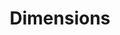 ---
layout: default
bigquery: https://console.cloud.google.com/bigquery?p=covid-19-dimensions-ai&page=table&d=data&t=publications
contributors: Digital Science, https://www.digital-science.com/
cost: Free for personal, non-commercial use.
description: Dimensions contains more than 100 million publications, ranging from
  articles published in scholarly journals, books and book chapters, to preprints
  and conference proceedings. All publications are contextualized with linked data
  sets, funding, publications, patents, clinical trials, and policy documents. You
  can also view associated categories, funders, institutions, and researcher profiles.
documentation: https://docs.dimensions.ai/bigquery/index.html
last_edit: 04/07/2022, 10:46:00
location: https://www.dimensions.ai/products/free/
maintained_by: Digital Science, https://www.digital-science.com/
schema_fields:
- funder_orgs
- relationships
- research_org_countries
- repository_url
- reference_ids
- filing_year
- year
- kind
- links
- funding_nzd
- legal_status
- publication_ids
- eisbn
- embargo_date
- organisation_details
- original_assignee_countries
- family_members_ids
- research_org_country_names
- open_access_categories
- metrics
- priority_date
- editors
- category_sdg
- acknowledgements
- date_normal
- grant_number
- wikipedia_url
- associated_grant_ids
- license
- associated_publication_pmid
- research_org_city_names
- family_count
- publication_date
- subtitles
- mesh_terms
- filing_date
- assignee_countries
- assignee_orgs
- funder_countries
- category_hra
- linkout
- original_assignee_orgs
- pages
- parent_id
- funding_amount
- concepts
- funder_org_cities
- associated_publication_id
- funder_org
- category_icrp_cso
- inventor_names
- granted_date
- legal_events
- original_assignee
- name
- conditions
- publisher
- date_online
- altmetrics
- funding_jpy
- application_number
- gender
- description
- isbn
- expiration_year
- journal_lists
- clinical_trial_ids
- pmid
- authors
- funding_cad
- expiration_date
- investigators
- date_inserted
- repository_id
- original_abstract
- citation_string
- supporting_grant_ids
- id
- categories
- journal
- priority_year
- book_series_title
- established
- open_access_categories_v2
- funding_usd
- cpc
- current_assignee_countries
- funding_aud
- citations
- labels
- associated_publication_arxiv_id
- category_rcdc
- arxiv_id
- end_date
- category_hrcs_rac
- funding_details
- cited_by_ids
- research_orgs
- category_bra
- brief_title
- language
- repository_name
- phase
- type
- current_assignee
- research_org_state_codes
- funding_eur
- category_uoa
- active_years
- acronym
- conference
- date_imported_gbq
- original_title
- family_id
- funder_org_acronyms
- start_year
- start_date
- category_hrcs_hc
- acronyms
- issue
- abstract
- proceedings_title
- registry
- publication_year
- date_print
- end_year
- doi
- research_org_state_names
- funder_org_state_codes
- email_address
- granted_year
- mesh_headings
- funder_org_countries
- funding_gbp
- category_icrp_ct
- created_date
- research_org_cities
- current_assignee_orgs
- citations_count
- pmcid
- types
- source_id
- patent_ids
- aliases
- resulting_publication_ids
- filing_status
- category_for
- interventions
- title
- researcher_ids
- ipcr
- associated_publication_doi
- funding_cny
- jurisdiction
- status
- funding_currency
- external_ids
- foa_number
- volume
- date
- book_title
- date_modified
- resulting_publication_doi
- address
- funding_chf
shortname: dimensions
tags:
- scholarly literature
- patents
- funding
- clinical trials
- academic profiles
terms_of_use: 'Use of both the Dimensions COVID-19 dataset and full Dimensions dataset
  are subject to the Dimensions Terms of use: https://www.dimensions.ai/policies-terms-legal '
title: Dimensions
uuid: dcff88bd-fe6b-4fdb-8159-809bf9d7bc1c
---